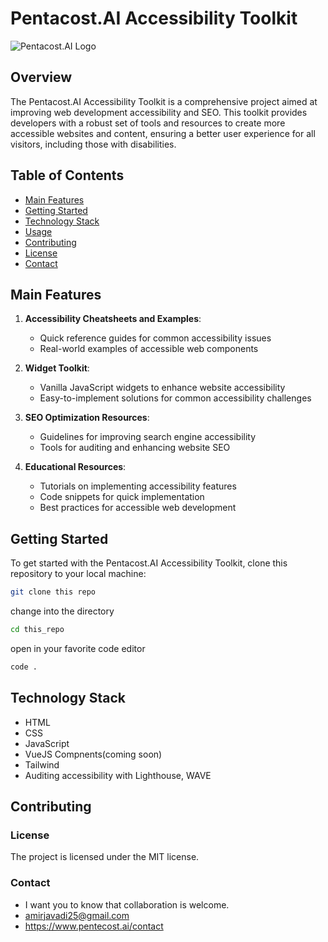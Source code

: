 # Pentacost.AI Accessibility Toolkit

  ![Pentacost.AI Logo](https://www.pentecost.ai/Color%20logo%20-%20no%20background-1.png)

  ## Overview

  The Pentacost.AI Accessibility Toolkit is a comprehensive project aimed at improving web development accessibility and SEO. This toolkit provides developers with a robust set of tools and resources to create more accessible websites and content, ensuring a better user experience for all visitors, including those with disabilities.

  ## Table of Contents

  - [Main Features](#main-features)
  - [Getting Started](#getting-started)
  - [Technology Stack](#technology-stack)
  - [Usage](#usage)
  - [Contributing](#contributing)
  - [License](#license)
  - [Contact](#contact)

  ## Main Features

  1. **Accessibility Cheatsheets and Examples**: 
     - Quick reference guides for common accessibility issues
     - Real-world examples of accessible web components

  2. **Widget Toolkit**:
     - Vanilla JavaScript widgets to enhance website accessibility
     - Easy-to-implement solutions for common accessibility challenges

  3. **SEO Optimization Resources**:
     - Guidelines for improving search engine accessibility
     - Tools for auditing and enhancing website SEO

  4. **Educational Resources**:
     - Tutorials on implementing accessibility features
     - Code snippets for quick implementation
     - Best practices for accessible web development

  ## Getting Started

  To get started with the Pentacost.AI Accessibility Toolkit, clone this repository to your local machine:
  ```bash
  git clone this repo
```
change into the directory 
```bash
cd this_repo
```
open in your favorite code editor
```bash
code .
```

## Technology Stack
- HTML
- CSS
- JavaScript
- VueJS Compnents(coming soon)
- Tailwind
- Auditing accessibility with Lighthouse, WAVE

## Contributing


### License
The project is licensed under the MIT license.

### Contact
- I want you to know that collaboration is welcome.
- amirjavadi25@gmail.com
- https://www.pentecost.ai/contact


